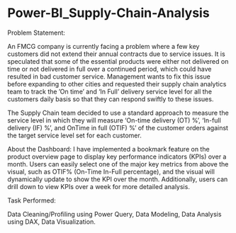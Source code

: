 # Power-BI_Supply-Chain-Analysis

Problem Statement:
 
An FMCG company is currently facing a problem where a few key customers did not extend their annual contracts due to service issues. It is speculated that some of the essential products were either not delivered on time or not delivered in full over a continued period, which could have resulted in bad customer service. Management wants to fix this issue before expanding to other cities and requested their supply chain analytics team to track the ’On time’ and ‘In Full’ delivery service level for all the customers daily basis so that they can respond swiftly to these issues.
 
The Supply Chain team decided to use a standard approach to measure the service level in which they will measure ‘On-time delivery (OT) %’, ‘In-full delivery (IF) %’, and OnTime in full (OTIF) %’ of the customer orders against the target service level set for each customer.

About the Dashboard:
I have implemented a bookmark feature on the product overview page to display key performance indicators (KPIs) over a month. Users can easily select one of the major key metrics from above the visual, such as OTIF% (On-Time In-Full percentage), and the visual will dynamically update to show the KPI over the month. Additionally, users can drill down to view KPIs over a week for more detailed analysis.

Task Performed:

Data Cleaning/Profiling using Power Query,
Data Modeling,
Data Analysis using DAX,
Data Visualization.
